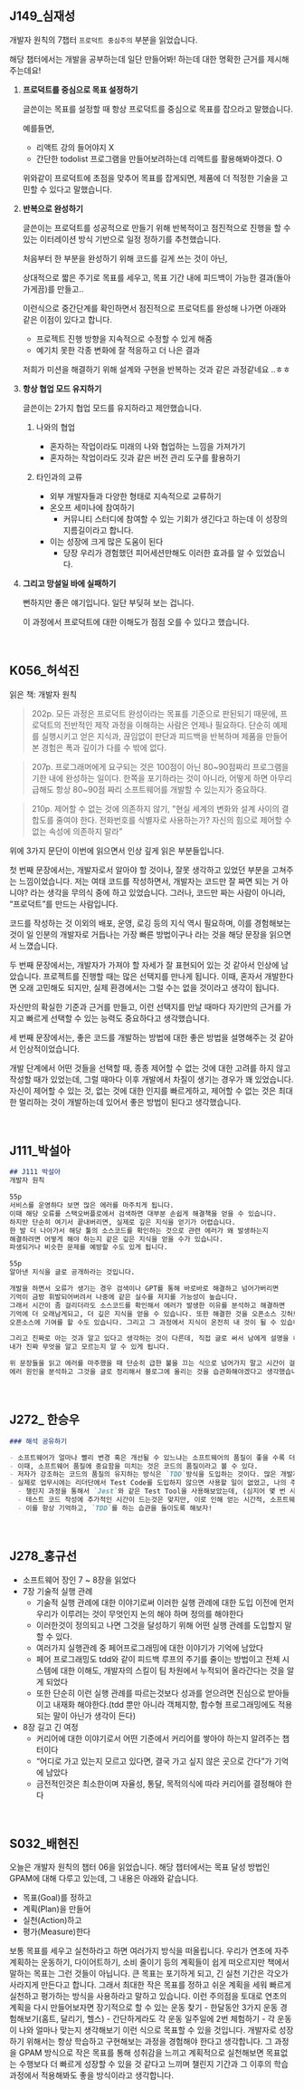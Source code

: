 ## J149_심재성

개발자 원칙의 7챕터 `프로덕트 중심주의` 부분을 읽었습니다.

해당 챕터에서는 개발을 공부하는데 일단 만들어봐! 하는데 대한 명확한 근거를 제시해주는데요!

1. **프로덕트를 중심으로 목표 설정하기**
    
    글쓴이는 목표를 설정할 때 항상 프로덕트를 중심으로 목표를 잡으라고 말했습니다. 
    
    예를들면,
    
    - 리액트 강의 들어야지 X
    - 간단한 todolist 프로그램을 만들어보려하는데 리액트를 활용해봐야겠다. O
    
    위와같이 프로덕트에 초점을 맞추어 목표를 잡게되면, 제품에 더 적정한 기술을 고민할 수 있다고 말했습니다.
    
2. **반복으로 완성하기**
    
    글쓴이는 프로덕트를 성공적으로 만들기 위해 반복적이고 점진적으로 진행을 할 수 있는 이터레이션 방식 기반으로 일정 정하기를 추천했습니다.
    
    처음부터 한 부분을 완성하기 위해 코드를 길게 쓰는 것이 아닌,
    
    상대적으로 짧은 주기로 목표를 세우고, 목표 기간 내에 피드백이 가능한 결과(돌아가게끔)를 만들고.. 
    
    이런식으로 중간단계를 확인하면서 점진적으로 프로덕트를 완성해 나가면 아래와 같은 이점이 있다고 합니다.
    
    - 프로젝트 진행 방향을 지속적으로 수정할 수 있게 해줌
    - 예기치 못한 각종 변화에 잘 적응하고 더 나은 결과
    
    저희가 미션을 해결하기 위해 설계와 구현을 반복하는 것과 같은 과정같네요 ..ㅎㅎ
    
3. **항상 협업 모드 유지하기**
    
    글쓴이는 2가지 협업 모드를 유지하라고 제안했습니다.
    
    1. 나와의 협업
        - 혼자하는 작업이라도 미래의 나와 협업하는 느낌을 가져가기
        - 혼자하는 작업이라도 깃과 같은 버전 관리 도구를 활용하기
    
    1. 타인과의 교류
        - 외부 개발자들과 다양한 형태로 지속적으로 교류하기
        - 온오프 세미나에 참여하기
            - 커뮤니티 스터디에 참여할 수 있는 기회가 생긴다고 하는데 이 성장의 지름길이라고 합니다.
        - 이는 성장에 크게 많은 도움이 된다
            - 당장 우리가 경험했던 피어세션만해도 이러한 효과를 알 수 있었습니다.
        
4. **그리고 망설일 바에 실패하기**
    
    뻔하지만 좋은 얘기입니다. 일단 부딪혀 보는 겁니다.
    
    이 과정에서 프로덕트에 대한 이해도가 점점 오를 수 있다고 했습니다.

<br/>
    

## K056_허석진

읽은 책: 개발자 원칙

> 202p. 모든 과정은 프로덕트 완성이라는 목표를 기준으로 판된되기 때문에, 프로덕트의 전반적인 제작 과정을 이해하는 사람은 언제나 필요하다.
단순히 예제를 실행시키고 얻은 지식과, 끊임없이 판단과 피드백을 반복하며 제품을 만들어본 경험은 폭과 깊이가 다를 수 밖에 없다.
> 

> 207p. 프로그래머에게 요구되는 것은 100점이 아닌 80~90점짜리 프로그램을 기한 내에 완성하는 일이다.
한쪽을 포기하라는 것이 아니라, 어떻게 하면 아무리 급해도 항상 80~90점 짜리 소프트웨어를 개발할 수 있는지가 중요하다.
> 

> 210p. 제어할 수 없는 것에 의존하지 않기, "현실 세계의 변화와 설계 사이의 결합도를 줄여야 한다. 전화번호를 식별자로 사용하는가? 자신의 힘으로 제어할 수 없는 속성에 의존하지 말라”
> 

위에 3가지 문단이 이번에 읽으면서 인상 깊게 읽은 부분들입니다.

첫 번째 문장에서는, 개발자로서 알아야 할 것이나, 잘못 생각하고 있었던 부분을 고쳐주는 느낌이었습니다.
저는 여태 코드를 작성하면서, 개발자는 코드만 잘 짜면 되는 거 아니야? 라는 생각을 무의식 중에 하고 있었습니다.  그러나, 코드만 짜는 사람이 아니라,  “프로덕트”를 만드는 사람입니다.

코드를 작성하는 것 이외의 배포, 운영, 로깅 등의 지식 역시 필요하며, 이를 경험해보는 것이 일 인분의 개발자로 거듭나는 가장 빠른 방법이구나 라는 것을 해당 문장을 읽으면서 느꼈습니다.

두 번째 문장에서는, 개발자가 가져야 할 자세가 잘 표현되어 있는 것 같아서 인상에 남았습니다.
프로젝트를 진행할 때는 많은 선택지를 만나게 됩니다. 이때, 혼자서 개발한다면 오래 고민해도 되지만, 실제 환경에서는 그럴 수는 없을 것이라고 생각이 됩니다.

자신만의 확실한 기준과 근거를 만들고, 이런 선택지를 만날 때마다 자기만의 근거를 가지고 빠르게 선택할 수 있는 능력도 중요하다고 생각했습니다.

세 번째 문장에서는, 좋은 코드를 개발하는 방법에 대한 좋은 방법을 설명해주는 것 같아서 인상적이었습니다.

개발 단계에서 어떤 것들을 선택할 때, 종종 제어할 수 없는 것에 대한 고려를 하지 않고 작성할 때가 있었는데, 그럴 때마다 이후 개발에서 차질이 생기는 경우가 꽤 있었습니다.
자신이 제어할 수 있는 것, 없는 것에 대한 인지를 빠르게하고, 제어할 수 없는 것은 최대한 멀리하는 것이 개발하는데 있어서 좋은 방법이 된다고 생각했습니다.


<br/>
  

## **J111_박설아**

```markdown
## J111 박설아
개발자 원칙

55p
서비스를 운영하다 보면 많은 에러를 마주치게 됩니다. 
이때 해당 오류를 스택오버플로에서 검색하면 대부분 손쉽게 해결책을 얻을 수 있습니다. 
하지만 단순히 여기서 끝내버리면, 실제로 깊은 지식을 얻기가 어렵습니다.
한 발 더 나아가서 해당 툴의 소스코드를 확인하는 것으로 관련 에러가 왜 발생하는지 
해결하려면 어떻게 해야 하는지 같은 깊은 지식을 얻을 수가 있습니다. 
파생되거나 비슷한 문제를 예방할 수도 있게 됩니다.

55p
알아낸 지식을 글로 공개하라는 것입니다.

개발을 하면서 오류가 생기는 경우 검색이나 GPT를 통해 바로바로 해결하고 넘어가버리면 
기억이 금방 휘발되어버려서 나중에 같은 실수를 저지를 가능성이 높습니다.
그래서 시간이 좀 걸리더라도 소스코드를 확인해서 에러가 발생한 이유를 분석하고 해결하면
기억에 더 오래남게되고, 더 깊은 지식을 얻을 수 있습니다. 또한 해결한 것을 오픈소스 깃허브에 제출하면
오픈소스에 기여를 할 수도 있습니다. 그리고 그 과정에서 지식이 온전히 내 것이 될 수 있습니다.

그리고 진짜로 아는 것과 알고 있다고 생각하는 것이 다른데, 직접 글로 써서 남에게 설명을 하려고 하다보면
내가 진짜 무엇을 알고 모르는지 알 수 있게 됩니다.

위 문장들을 읽고 에러를 마주했을 때 단순히 급한 불을 끄는 식으로 넘어가지 말고 시간이 걸리더라도
에러 원인을 분석하고 그것을 글로 정리해서 블로그에 올리는 것을 습관화해야겠다고 생각했습니다.
```


<br/>
    

## J272_ 한승우

```markdown
### 해석 공유하기

- 소프트웨어가 얼마나 빨리 변경 혹은 개선될 수 있느냐는 소프트웨어의 품질이 좋을 수록 더 민첩성을 띄게된다.
- 이때, 소프트웨어 품질에 중요함을 미치는 것은 코드의 품질이라고 볼 수 있다.
- 저자가 강조하는 코드의 품질의 유지하는 방식은 `TDD`방식을 도입하는 것이다. 많은 개발자들이 테스트 코드를 작성할 시간이 없다는 핑계를 대며 스스로 코드의 품질을 깎고 있다.
- 실제로 업무시에는 리더단에서 Test Code를 도입하지 않으면 사용할 일이 없었고, 나의 주도로 프로젝트를 진행했을 때에도, 테스트 코드 작성을 무시하였다.
  - 챌린지 과정을 통해서 `Jest`와 같은 Test Tool을 사용해보았는데, (심지어 몇 번 사용했었던 Nest.js에서는 import가 되어있는 라이브러리이다.)
  - 테스트 코드 작성에 추가적인 시간이 드는것은 맞지만, 이로 인해 얻는 시간적, 소프트웨어 품질적 이득은 이를 훨씬 능가한다.
  - 이를 항상 기억하고, `TDD`를 하는 습관을 들이도록 해보자!
```


<br/>
    

## J278_홍규선

- 소프트웨어 장인 7 ~ 8장을 읽었다
- 7장 기술적 실행 관례
    - 기술적 실행 관례에 대한 이야기로써 이러한 실행 관례에 대한 도입 이전에 먼저 우리가 이루려는 것이 무엇인지 논의 해야 하며 정의를 해야한다
    - 이러한것이 정의되고 나면 그것을 달성하기 위해 어떤 실행 관례를 도입할지 말할 수 있다.
    - 여러가지 실행관례 중 페어프로그래밍에 대한 이야기가 기억에 남았다
    - 페어 프로그래밍도 tdd와 같이 피드백 루프의 주기를 줄이는 방법이고 전체 시스템에 대한 이해도, 개발자의 스킬이 팀 차원에서 누적되어 올라간다는 것을 알게 되었다
    - 또한 단순히 이런 실행 관례를 따르는것보다 성과를 얻으려면 진심으로 받아들이고 내재화  해야한다.(tdd 뿐만 아니라 객체지향, 함수형 프로그래밍에도 적용되는 말이 아닌가 생각이 든다)
- 8장 길고 긴 여정
    - 커리어에 대한 이야기로서 어떤 기준에서 커리어를 쌓아야 하는지 알려주는 챕터이다
    - “어디로 가고 있는지 모르고 있다면, 결국 가고 싶지 않은 곳으로 간다”가 기억에 남았다
    - 금전적인것은 최소한이며 자율성, 통달, 목적의식에 따라 커리어를 결정해야 한다



<br/>
    

## S032_배현진

오늘은 개발자 원칙의 챕터 06을 읽었습니다.
해당 챕터에서는 목표 달성 방법인 GPAM에 대해 다루고 있는데, 그 내용은 아래와 같습니다.

- 목표(Goal)를 정하고
- 계획(Plan)을 만들어
- 실천(Action)하고
- 평가(Measure)한다

보통 목표를 세우고 실천하라고 하면 여러가지 방식을 떠올립니다. 우리가 연초에 자주 계획하는 운동하기, 다이어트하기, 소비 줄이기 등의 계획들이 쉽게 떠오르지만 책에서 말하는 목표는 그런 것들이 아닙니다.
큰 목표는 포기하게 되고, 긴 실천 기간은 각오가 사라지게 만든다고 합니다. 그래서 최대한 작은 목표를 정하고 쉬운 계획을 세워 빠르게 실천하고 평가하는 방식을 사용하라고 말하고 있습니다.
이런 주의점을 토대로 연초의 계획을 다시 만들어보자면 장기적으로 할 수 있는 운동 찾기 - 한달동안 3가지 운동 경험해보기(홈트, 달리기, 헬스) - 간단하게라도 각 운동 일주일에 2번 체험하기 - 각 운동이 나와 얼마나 맞는지 생각해보기 이런 식으로 목표할 수 있을 것입니다. 
개발자로 성장하기 위해서는 항상 학습하고 구현해보는 과정을 경험해야 한다고 생각합니다. 그 과정을 GPAM 방식으로 작은 목표를 통해 성취감을 느끼고 계획적으로 실천해보면 목표없는 수행보다 더 빠르게 성장할 수 있을 것 같다고 느끼며 챌린지 기간과 그 이후의 학습 과정에서 적용해봐도 좋을 방식이라고 생각합니다.
